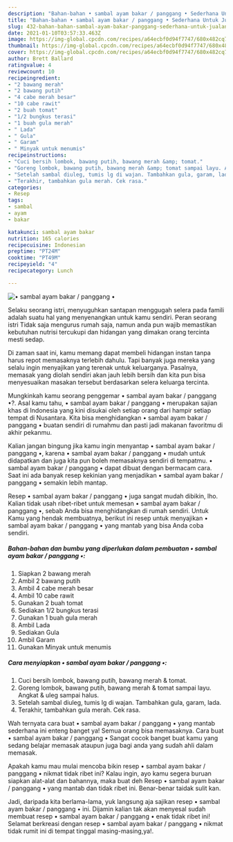 ```yaml
---
description: "Bahan-bahan • sambal ayam bakar / panggang • Sederhana Untuk Jualan"
title: "Bahan-bahan • sambal ayam bakar / panggang • Sederhana Untuk Jualan"
slug: 432-bahan-bahan-sambal-ayam-bakar-panggang-sederhana-untuk-jualan
date: 2021-01-10T03:57:33.463Z
image: https://img-global.cpcdn.com/recipes/a64ecbf0d94f7747/680x482cq70/•-sambal-ayam-bakar-panggang-•-foto-resep-utama.jpg
thumbnail: https://img-global.cpcdn.com/recipes/a64ecbf0d94f7747/680x482cq70/•-sambal-ayam-bakar-panggang-•-foto-resep-utama.jpg
cover: https://img-global.cpcdn.com/recipes/a64ecbf0d94f7747/680x482cq70/•-sambal-ayam-bakar-panggang-•-foto-resep-utama.jpg
author: Brett Ballard
ratingvalue: 4
reviewcount: 10
recipeingredient:
- "2 bawang merah"
- "2 bawang putih"
- "4 cabe merah besar"
- "10 cabe rawit"
- "2 buah tomat"
- "1/2 bungkus terasi"
- "1 buah gula merah"
- " Lada"
- " Gula"
- " Garam"
- " Minyak untuk menumis"
recipeinstructions:
- "Cuci bersih lombok, bawang putih, bawang merah &amp; tomat."
- "Goreng lombok, bawang putih, bawang merah &amp; tomat sampai layu. Angkat &amp; uleg sampai halus."
- "Setelah sambal diuleg, tumis lg di wajan. Tambahkan gula, garam, lada."
- "Terakhir, tambahkan gula merah. Cek rasa."
categories:
- Resep
tags:
- sambal
- ayam
- bakar

katakunci: sambal ayam bakar 
nutrition: 165 calories
recipecuisine: Indonesian
preptime: "PT24M"
cooktime: "PT49M"
recipeyield: "4"
recipecategory: Lunch

---
```



![• sambal ayam bakar / panggang •](https://img-global.cpcdn.com/recipes/a64ecbf0d94f7747/680x482cq70/•-sambal-ayam-bakar-panggang-•-foto-resep-utama.jpg)

Selaku seorang istri, menyuguhkan santapan menggugah selera pada famili adalah suatu hal yang menyenangkan untuk kamu sendiri. Peran seorang istri Tidak saja mengurus rumah saja, namun anda pun wajib memastikan kebutuhan nutrisi tercukupi dan hidangan yang dimakan orang tercinta mesti sedap.

Di zaman  saat ini, kamu memang dapat membeli hidangan instan tanpa harus repot memasaknya terlebih dahulu. Tapi banyak juga mereka yang selalu ingin menyajikan yang terenak untuk keluarganya. Pasalnya, memasak yang diolah sendiri akan jauh lebih bersih dan kita pun bisa menyesuaikan masakan tersebut berdasarkan selera keluarga tercinta. 



Mungkinkah kamu seorang penggemar • sambal ayam bakar / panggang •?. Asal kamu tahu, • sambal ayam bakar / panggang • merupakan sajian khas di Indonesia yang kini disukai oleh setiap orang dari hampir setiap tempat di Nusantara. Kita bisa menghidangkan • sambal ayam bakar / panggang • buatan sendiri di rumahmu dan pasti jadi makanan favoritmu di akhir pekanmu.

Kalian jangan bingung jika kamu ingin menyantap • sambal ayam bakar / panggang •, karena • sambal ayam bakar / panggang • mudah untuk didapatkan dan juga kita pun boleh memasaknya sendiri di tempatmu. • sambal ayam bakar / panggang • dapat dibuat dengan bermacam cara. Saat ini ada banyak resep kekinian yang menjadikan • sambal ayam bakar / panggang • semakin lebih mantap.

Resep • sambal ayam bakar / panggang • juga sangat mudah dibikin, lho. Kalian tidak usah ribet-ribet untuk memesan • sambal ayam bakar / panggang •, sebab Anda bisa menghidangkan di rumah sendiri. Untuk Kamu yang hendak membuatnya, berikut ini resep untuk menyajikan • sambal ayam bakar / panggang • yang mantab yang bisa Anda coba sendiri.

<!--inarticleads1-->

##### Bahan-bahan dan bumbu yang diperlukan dalam pembuatan • sambal ayam bakar / panggang •:

1. Siapkan 2 bawang merah
1. Ambil 2 bawang putih
1. Ambil 4 cabe merah besar
1. Ambil 10 cabe rawit
1. Gunakan 2 buah tomat
1. Sediakan 1/2 bungkus terasi
1. Gunakan 1 buah gula merah
1. Ambil  Lada
1. Sediakan  Gula
1. Ambil  Garam
1. Gunakan  Minyak untuk menumis




<!--inarticleads2-->

##### Cara menyiapkan • sambal ayam bakar / panggang •:

1. Cuci bersih lombok, bawang putih, bawang merah &amp; tomat.
1. Goreng lombok, bawang putih, bawang merah &amp; tomat sampai layu. Angkat &amp; uleg sampai halus.
1. Setelah sambal diuleg, tumis lg di wajan. Tambahkan gula, garam, lada.
1. Terakhir, tambahkan gula merah. Cek rasa.




Wah ternyata cara buat • sambal ayam bakar / panggang • yang mantab sederhana ini enteng banget ya! Semua orang bisa memasaknya. Cara buat • sambal ayam bakar / panggang • Sangat cocok banget buat kamu yang sedang belajar memasak ataupun juga bagi anda yang sudah ahli dalam memasak.

Apakah kamu mau mulai mencoba bikin resep • sambal ayam bakar / panggang • nikmat tidak ribet ini? Kalau ingin, ayo kamu segera buruan siapkan alat-alat dan bahannya, maka buat deh Resep • sambal ayam bakar / panggang • yang mantab dan tidak ribet ini. Benar-benar taidak sulit kan. 

Jadi, daripada kita berlama-lama, yuk langsung aja sajikan resep • sambal ayam bakar / panggang • ini. Dijamin kalian tak akan menyesal sudah membuat resep • sambal ayam bakar / panggang • enak tidak ribet ini! Selamat berkreasi dengan resep • sambal ayam bakar / panggang • nikmat tidak rumit ini di tempat tinggal masing-masing,ya!.

